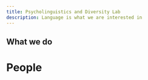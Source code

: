 ```yaml
---
title: Psycholinguistics and Diversity Lab 
description: Language is what we are interested in
---
```



## What we do

# People 
